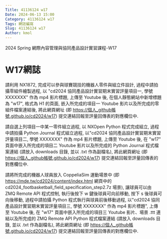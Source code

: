 ```yaml
---
Title: 41136124 w17
Date: 2024-06-13 15:00
Category: 41136124 w17
Tags: 網誌編寫
Slug: 41136124 w17
Author: kmol
---
```


2024 Spring 網際內容管理與協同產品設計實習課程-W17

<!-- PELICAN_END_SUMMARY -->

# W17網誌

請利用 NX1872, 完成可以參與球賽競技的機器人零件與組立件設計, 過程中請拍攝零組件繪製過程, 以 "cd2024 協同產品設計實習期末實習評量項目一, 學號 XXXXXXX" 作為 mp4 影片標題, 上傳至 Youtube 後, 在個人靜態網站中新增標題為 "w17", 格式為 H1 的頁面, 嵌入所完成的項目一 Youtube 影片以及所完成的零組件檔案連結後, 將此網頁網址 (即 https://個人_github帳號.github.io/cd2024/w17) 提交連結回報至評量回傳表的對應欄位中.

請自選上列項目一中某一零件組立過程, 以 NXOpen Python 程式完成組立, 過程中請拍攝 Python Journal 程式組立過程, 以"cd2024 協同產品設計實習期末實習評量項目二, 學號 XXXXXXX" 作為 mp4 影片標題, 上傳至 Youtube 後, 在 "w17" 頁面中嵌入所完成的項目二 Youtube 影片以及所完成的 Python Journal 程式檔案連結 (請放入 downloads 目錄, 並以 .txt 作為副檔名), 將此網頁網址 (即 https://個人_github帳號.github.io/cd2024/w17) 提交連結回報至評量回傳表的對應欄位中.

請將所完成的機器人球員放入 CoppeliaSim 運動場景中 (即 https://mde.tw/cd2024/content/index.html 網頁中的 cd2024_footbasketball_field_specification_step2.7z 場景), 讓球員可以由 ZMQ Remote API 程式控制, 執行後按下 w 鍵後球員可向前移動, 按下 s 後球員可向後移動, 過程中請拍攝 Python 程式執行與球員前後移動過程, 以"cd2024 協同產品設計實習期末實習評量項目三, 學號 XXXXXXX" 作為 mp4 影片標題", 上傳至 Youtube 後, 在 "w17" 頁面中嵌入所完成的項目三 Youtube 影片、場景 .ttt 連結以及所完成的 ZMQ Remote API Python 程式檔案連結 (請放入 downloads 目錄, 並以 .txt 作為副檔名), 將此網頁網址 (即 https://個人_github帳號.github.io/cd2024/w17) 提交連結回報至評量回傳表的對應欄位中.